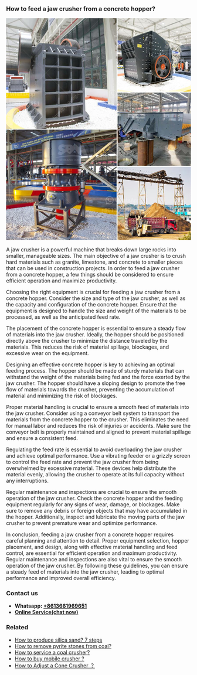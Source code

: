 <h3>How to feed a jaw crusher from a concrete hopper?</h3><img src='1701745251.jpg' alt=''><p>A jaw crusher is a powerful machine that breaks down large rocks into smaller, manageable sizes. The main objective of a jaw crusher is to crush hard materials such as granite, limestone, and concrete to smaller pieces that can be used in construction projects. In order to feed a jaw crusher from a concrete hopper, a few things should be considered to ensure efficient operation and maximize productivity.</p><p>Choosing the right equipment is crucial for feeding a jaw crusher from a concrete hopper. Consider the size and type of the jaw crusher, as well as the capacity and configuration of the concrete hopper. Ensure that the equipment is designed to handle the size and weight of the materials to be processed, as well as the anticipated feed rate.</p><p>The placement of the concrete hopper is essential to ensure a steady flow of materials into the jaw crusher. Ideally, the hopper should be positioned directly above the crusher to minimize the distance traveled by the materials. This reduces the risk of material spillage, blockages, and excessive wear on the equipment.</p><p>Designing an effective concrete hopper is key to achieving an optimal feeding process. The hopper should be made of sturdy materials that can withstand the weight of the materials being fed and the force exerted by the jaw crusher. The hopper should have a sloping design to promote the free flow of materials towards the crusher, preventing the accumulation of material and minimizing the risk of blockages.</p><p>Proper material handling is crucial to ensure a smooth feed of materials into the jaw crusher. Consider using a conveyor belt system to transport the materials from the concrete hopper to the crusher. This eliminates the need for manual labor and reduces the risk of injuries or accidents. Make sure the conveyor belt is properly maintained and aligned to prevent material spillage and ensure a consistent feed.</p><p>Regulating the feed rate is essential to avoid overloading the jaw crusher and achieve optimal performance. Use a vibrating feeder or a grizzly screen to control the feed rate and prevent the jaw crusher from being overwhelmed by excessive material. These devices help distribute the material evenly, allowing the crusher to operate at its full capacity without any interruptions.</p><p>Regular maintenance and inspections are crucial to ensure the smooth operation of the jaw crusher. Check the concrete hopper and the feeding equipment regularly for any signs of wear, damage, or blockages. Make sure to remove any debris or foreign objects that may have accumulated in the hopper. Additionally, inspect and lubricate the moving parts of the jaw crusher to prevent premature wear and optimize performance.</p><p>In conclusion, feeding a jaw crusher from a concrete hopper requires careful planning and attention to detail. Proper equipment selection, hopper placement, and design, along with effective material handling and feed control, are essential for efficient operation and maximum productivity. Regular maintenance and inspections are also vital to ensure the smooth operation of the jaw crusher. By following these guidelines, you can ensure a steady feed of materials into the jaw crusher, leading to optimal performance and improved overall efficiency.</p><h3>Contact us</h3><ul><li><strong>Whatsapp:&nbsp;<a href="https://wa.me/8613661969651">+8613661969651</a></strong></li><li><a href="https://swt.shibang-china.com/?git&amp;zhl&amp;How to feed a jaw crusher from a concrete hopper"><strong>Online Service(chat now)</strong></a></li></ul><h3>Related</h3><ul><li><a href='How to produce silica sand 7 steps.md'>How to produce silica sand? 7 steps</a></li><li><a href='How to remove pyrite stones from coal.md'>How to remove pyrite stones from coal?</a></li><li><a href='How to service a coal crusher.md'>How to service a coal crusher?</a></li><li><a href='How to buy mobile crusher .md'>How to buy mobile crusher ?</a></li><li><a href='How to Adjust a Cone Crusher ？.md'>How to Adjust a Cone Crusher ？</a></li></ul>